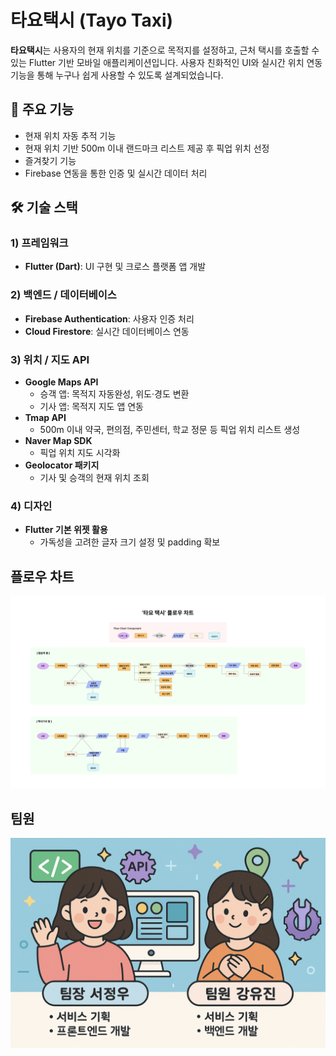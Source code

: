 # 타요택시 (Tayo Taxi)

**타요택시**는 사용자의 현재 위치를 기준으로 목적지를 설정하고, 근처 택시를 호출할 수 있는 Flutter 기반 모바일 애플리케이션입니다. 사용자 친화적인 UI와 실시간 위치 연동 기능을 통해 누구나 쉽게 사용할 수 있도록 설계되었습니다.

## 🚖 주요 기능

- 현재 위치 자동 추적 기능
- 현재 위치 기반 500m 이내 랜드마크 리스트 제공 후 픽업 위치 선정
- 즐겨찾기 기능 
- Firebase 연동을 통한 인증 및 실시간 데이터 처리

## 🛠️ 기술 스택

### 1) 프레임워크
- **Flutter (Dart)**: UI 구현 및 크로스 플랫폼 앱 개발

### 2) 백엔드 / 데이터베이스
- **Firebase Authentication**: 사용자 인증 처리
- **Cloud Firestore**: 실시간 데이터베이스 연동

### 3) 위치 / 지도 API
- **Google Maps API**
  - 승객 앱: 목적지 자동완성, 위도·경도 변환
  - 기사 앱: 목적지 지도 앱 연동
- **Tmap API**
  - 500m 이내 약국, 편의점, 주민센터, 학교 정문 등 픽업 위치 리스트 생성
- **Naver Map SDK**
  - 픽업 위치 지도 시각화
- **Geolocator 패키지**
  - 기사 및 승객의 현재 위치 조회

### 4) 디자인
- **Flutter 기본 위젯 활용**
  - 가독성을 고려한 글자 크기 설정 및 padding 확보

## 플로우 차트 
![플로우차트](images/기능_흐름도.png)

## 팀원 
![플로우차트](images/팀원.png)
